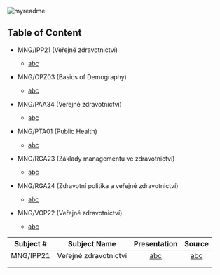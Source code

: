![myreadme](https://user-images.githubusercontent.com/70707092/95544092-d0b72880-09bf-11eb-90f7-bdca493307f7.png)

## Table of Content

- MNG/IPP21 (Veřejné zdravotnictví)

  - [abc]()


- MNG/OPZ03 (Basics of Demography)

  - [abc]()    
  

- MNG/PAA34 (Veřejné zdravotnictví)

  - [abc]()   
  

- MNG/PTA01 (Public Health)

  - [abc]()    
  

- MNG/RGA23 (Základy managementu ve zdravotnictví)

  - [abc]()   
  
  
- MNG/RGA24 (Zdravotní politika a veřejné zdravotnictví)

  - [abc]()   
  
  
  
- MNG/VOP22 (Veřejné zdravotnictví)

  - [abc]()   
  
  
| Subject #     |                              Subject Name  | Presentation  | Source        |  
|:-------------:|:------------------------------------------:|:-------------:|:-------------:|
| MNG/IPP21     | Veřejné zdravotnictví                      | [abc]()       | [abc]()  |  
|   |   |   |   |   |
|   |   |   |   |   |
  
  